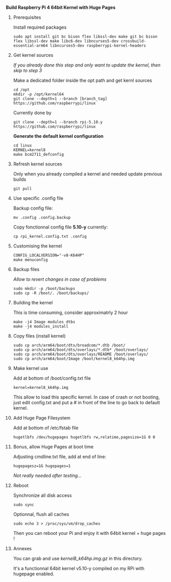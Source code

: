 **Build Raspberry Pi 4 64bit Kernel with Huge Pages**

1. Prerequisites

    Install required packages
    ```
    sudo apt install git bc bison flex libssl-dev make git bc bison flex libssl-dev make libc6-dev libncurses5-dev crossbuild-essential-arm64 libncurses5-dev raspberrypi-kernel-headers
    ```

2. Get kernel sources

    *If you already done this step and only want to update the kernel, then skip to step 3*

    Make a dedicated folder inside the opt path and get kernl sources
    ```
    cd /opt
    mkdir -p /opt/kernel64
    git clone --depth=1 --branch [branch_tag] https://github.com/raspberrypi/linux
    ```
    
    Currently done by
    ```
    git clone --depth=1 --branch rpi-5.10.y https://github.com/raspberrypi/linux
    ```

    **Generate the default kernel configuration**

    ```
    cd linux
    KERNEL=kernel8
    make bcm2711_defconfig
    ```

3. Refresh kernel sources

    Only when you already compiled a kernel and needed update previous builds
    ```
    git pull
    ```

4. Use specific .config file

    Backup config file:
    ```
    mv .config .config.backup
    ```

    Copy fonctionnal config file **5.10-y** currently:
    ```
    cp rpi_kernel.config.txt .config
    ```

5. Customising the kernel

    ```
    CONFIG_LOCALVERSION="-v8-K64HP"
    make menuconfig
    ```

6. Backup files

    *Allow to revert changes in case of problems*
    ```
    sudo mkdir -p /boot/backups
    sudo cp -R /boot/. /boot/backups/
    ```

7. Building the kernel

    This is time consuming, consider approximatrly 2 hour
    ```
    make -j4 Image modules dtbs
    make -j4 modules_install
    ```

8. Copy files (install kernel)

    ```
    sudo cp arch/arm64/boot/dts/broadcom/*.dtb /boot/
    sudo cp arch/arm64/boot/dts/overlays/*.dtb* /boot/overlays/
    sudo cp arch/arm64/boot/dts/overlays/README /boot/overlays/
    sudo cp arch/arm64/boot/Image /boot/kernel8_k64hp.img
    ```

9. Make kernel use

    Add at bottom of /boot/config.txt file
    ```
    kernel=kernel8_k64hp.img
    ```
    This allow to load this specific kernel.
    In case of crash or not booting, just edit config.txt and put a # in front of the line to go back to default kernel.

10. Add Huge Page Filesystem

    Add at bottom of /etc/fstab file
    ```
    hugetlbfs /dev/hugepages hugetlbfs rw,relatime,pagesize=1G 0 0
    ```

11. Bonus, allow Huge Pages at boot time

    Adjusting cmdline.txt file, add at end of line:
    ```
    hugepagesz=1G hugepages=1
    ```
    
    *Not really needed after testing...*

12. Reboot

    Synchronize all disk access
    ```
    sudo sync
    ```
    
    Optionnal, flush all caches
    ```
    sudo echo 3 > /proc/sys/vm/drop_caches
    ```
    
    Then you can reboot your Pi and enjoy it with 64bit kernel + huge pages !

13. Annexes

    You can grab and use *kernel8_k64hp.img.gz* in this directory.
    
    It's a functionnal 64bit kernel v5.10-y compiled on my RPi with hugepage enabled.
    
